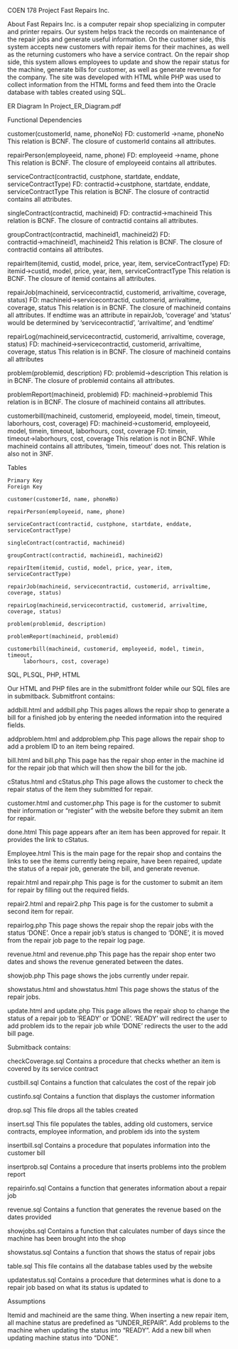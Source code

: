 COEN 178 Project
Fast Repairs Inc.

About
Fast Repairs Inc. is a computer repair shop specializing in computer and printer repairs. Our system helps track the records on maintenance of the repair jobs and generate useful information. On the customer side, this system accepts new customers with repair items for their machines, as well as the returning customers who have a service contract. On the repair shop side, this system allows employees to update and show the repair status for the machine, generate bills for customer, as well as generate revenue for the company. The site was developed with HTML while PHP was used to collect information from the HTML forms and feed them into the Oracle database with tables created using SQL.

ER Diagram
	In Project_ER_Diagram.pdf

Functional Dependencies 

customer(customerId, name, phoneNo)
FD: customerId →name, phoneNo
This relation is BCNF. The closure of customerId contains all attributes.

repairPerson(employeeid, name, phone)
FD: employeeid →name, phone
This relation is BCNF. The closure of employeeid contains all attributes.

serviceContract(contractid, custphone, startdate, enddate, serviceContractType)
FD: contractid→custphone, startdate, enddate, serviceContractType
This relation is BCNF. The closure of contractid contains all attributes.

singleContract(contractid, machineid)
FD: contractid→machineid
This relation is BCNF. The closure of contractid contains all attributes.

groupContract(contractid, machineid1, machineid2)
FD: contractid→machineid1, machineid2
This relation is BCNF. The closure of contractid contains all attributes.

repairItem(itemid, custid, model, price, year, item, serviceContractType)
FD: itemid→custid, model, price, year, item, serviceContractType
This relation is BCNF. The closure of itemid contains all attributes.

repairJob(machineid, servicecontractid, customerid, arrivaltime, coverage, status)
FD: machineid→servicecontractid, customerid, arrivaltime, coverage, status
This relation is in BCNF. The closure of machineid contains all attributes.
If endtime was an attribute in repairJob, ‘coverage’ and ‘status’ would be determined by ‘servicecontractid’, ‘arrivaltime’, and ‘endtime’

repairLog(machineid,servicecontractid, customerid, arrivaltime, coverage, status)
FD: machineid→servicecontractid, customerid, arrivaltime, coverage, status
This relation is in BCNF. The closure of machineid contains all attributes

problem(problemid, description)
FD: problemid→description
This relation is in BCNF. The closure of problemid contains all attributes.
	
problemReport(machineid, problemid)
FD: machineid→problemid
This relation is in BCNF. The closure of machineid contains all attributes.

customerbill(machineid, customerid, employeeid, model, timein, timeout, laborhours, cost, coverage)
FD: machineid→customerid, employeeid, model, timein, timeout, laborhours, cost, coverage
FD: timein, timeout→laborhours, cost, coverage
This relation is not in BCNF. While machineid contains all attributes, ‘timein, timeout’ does not. This relation is also not in 3NF.

Tables

	Primary Key 
	Foreign Key

	customer(customerId, name, phoneNo)

	repairPerson(employeeid, name, phone)

	serviceContract(contractid, custphone, startdate, enddate, serviceContractType)

	singleContract(contractid, machineid)

	groupContract(contractid, machineid1, machineid2)

	repairItem(itemid, custid, model, price, year, item, serviceContractType)

	repairJob(machineid, servicecontractid, customerid, arrivaltime, coverage, status)

	repairLog(machineid,servicecontractid, customerid, arrivaltime, coverage, status)

	problem(problemid, description)

	problemReport(machineid, problemid)

	customerbill(machineid, customerid, employeeid, model, timein, timeout, 
         laborhours, cost, coverage)



SQL, PLSQL, PHP, HTML


Our HTML and PHP files are in the submitfront folder while our SQL files are in submitback.
Submitfront contains:

addbill.html and addbill.php
This pages allows the repair shop to generate a bill for a finished job by entering the needed information into the required fields.

addproblem.html and addproblem.php
This page allows the repair shop to add a problem ID to an item being repaired.

bill.html and bill.php
This page has the repair shop enter in the machine id for the repair job that which will then show the bill for the job.

cStatus.html and cStatus.php
This page allows the customer to check the repair status of the item they submitted for repair.

customer.html and customer.php
This page is for the customer to submit their information or “register” with the website before they submit an item for repair.

done.html
This page appears after an item has been approved for repair. It provides the link to cStatus.

Employee.html
This is the main page for the repair shop and contains the links to see the items currently being repaire, have been repaired, update the status of a repair job, generate the bill, and generate revenue.

repair.html and repair.php
This page is for the customer to submit an item for repair by filling out the required fields.

repair2.html and repair2.php
This page is for the customer to submit a second item for repair.

repairlog.php
This page shows the repair shop the repair jobs with the status ‘DONE’. Once a repair job’s status is changed to ‘DONE’, it is moved from the repair job page to the repair log page.

revenue.html and revenue.php
This page has the repair shop enter two dates and shows the revenue generated between the dates.

showjob.php
This page shows the jobs currently under repair.

showstatus.html and showstatus.html
This page shows the status of the repair jobs.

update.html and update.php
This page allows the repair shop to change the status of a repair job to ‘READY’ or ‘DONE’. ‘READY’ will redirect the user to add problem ids to the repair job while ‘DONE’ redirects the user to the add bill page.

Submitback contains:

checkCoverage.sql
Contains a procedure that checks whether an item is covered by its service contract

custbill.sql
Contains a function that calculates the cost of the repair job

custinfo.sql
Contains a function that displays the customer information

drop.sql
This file drops all the tables created

insert.sql
This file populates the tables, adding old customers, service contracts, employee information, and problem ids into the system

insertbill.sql
Contains a procedure that populates information into the customer bill

insertprob.sql
Contains a procedure that inserts problems into the problem report

repairinfo.sql
Contains a function that generates information about a repair job

revenue.sql
Contains a function that generates the revenue based on the dates provided

showjobs.sql
Contains a function that calculates number of days since the machine has been brought into the shop

showstatus.sql
Contains a function that shows the status of repair jobs

table.sql
This file contains all the database tables used by the website

updatestatus.sql
Contains a procedure that determines what is done to a repair job based on what its status is updated to

Assumptions

Itemid and machineid are the same thing.
When inserting a new repair item, all machine status are predefined as “UNDER_REPAIR”.
Add problems to the machine when updating the status into “READY”.
Add a new bill when updating machine status into “DONE”.

